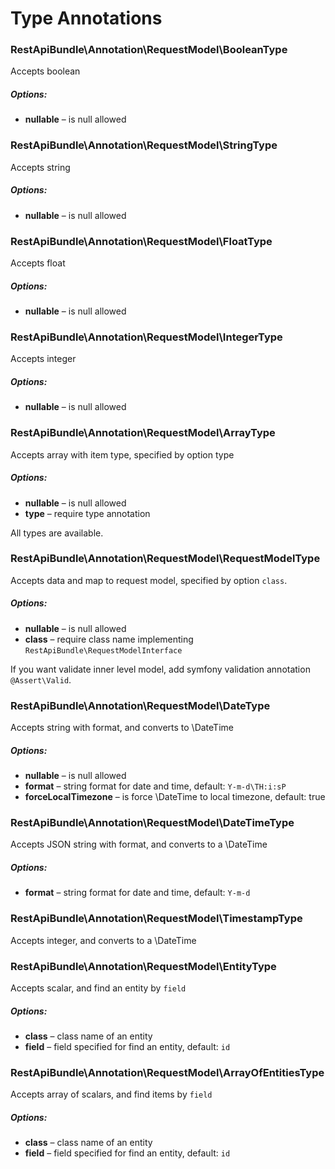 # Type Annotations

### RestApiBundle\Annotation\RequestModel\BooleanType
Accepts boolean

##### Options:
 * **nullable** – is null allowed

### RestApiBundle\Annotation\RequestModel\StringType
Accepts string

##### Options:
 * **nullable** – is null allowed

### RestApiBundle\Annotation\RequestModel\FloatType
Accepts float

##### Options:
 * **nullable** – is null allowed

### RestApiBundle\Annotation\RequestModel\IntegerType
Accepts integer

##### Options:
 * **nullable** – is null allowed

### RestApiBundle\Annotation\RequestModel\ArrayType
Accepts array with item type, specified by option type

##### Options:
 * **nullable** – is null allowed
 * **type** – require type annotation
 
All types are available.

### RestApiBundle\Annotation\RequestModel\RequestModelType
Accepts data and map to request model, specified by option `class`.

##### Options:
 * **nullable** – is null allowed
 * **class** – require class name implementing `RestApiBundle\RequestModelInterface`

If you want validate inner level model, add symfony validation annotation `@Assert\Valid`.

### RestApiBundle\Annotation\RequestModel\DateType
Accepts string with format, and converts to \DateTime

##### Options:
 * **nullable** – is null allowed
 * **format** – string format for date and time, default: `Y-m-d\TH:i:sP`
 * **forceLocalTimezone** – is force \DateTime to local timezone, default: true

### RestApiBundle\Annotation\RequestModel\DateTimeType
Accepts JSON string with format, and converts to a \DateTime

##### Options:
 * **format** – string format for date and time, default: `Y-m-d`

### RestApiBundle\Annotation\RequestModel\TimestampType
Accepts integer, and converts to a \DateTime

### RestApiBundle\Annotation\RequestModel\EntityType
Accepts scalar, and find an entity by `field`

##### Options:
 * **class** – class name of an entity
 * **field** – field specified for find an entity, default: `id`
 
 ### RestApiBundle\Annotation\RequestModel\ArrayOfEntitiesType
 Accepts array of scalars, and find items by `field`
 
 ##### Options:
  * **class** – class name of an entity
  * **field** – field specified for find an entity, default: `id`
